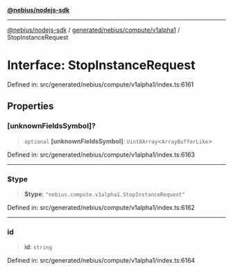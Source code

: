 [**@nebius/nodejs-sdk**](../../../../../README.md)

***

[@nebius/nodejs-sdk](../../../../../README.md) / [generated/nebius/compute/v1alpha1](../README.md) / StopInstanceRequest

# Interface: StopInstanceRequest

Defined in: src/generated/nebius/compute/v1alpha1/index.ts:6161

## Properties

### \[unknownFieldsSymbol\]?

> `optional` **\[unknownFieldsSymbol\]**: `Uint8Array`\<`ArrayBufferLike`\>

Defined in: src/generated/nebius/compute/v1alpha1/index.ts:6163

***

### $type

> **$type**: `"nebius.compute.v1alpha1.StopInstanceRequest"`

Defined in: src/generated/nebius/compute/v1alpha1/index.ts:6162

***

### id

> **id**: `string`

Defined in: src/generated/nebius/compute/v1alpha1/index.ts:6164
